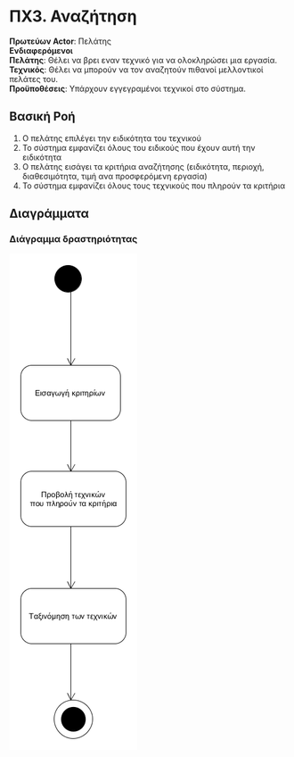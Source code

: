# ΠΧ3. Αναζήτηση

**Πρωτεύων Actor**: Πελάτης <br>
**Ενδιαφερόμενοι** <br>
**Πελάτης**: Θέλει να βρει εναν τεχνικό για να ολοκληρώσει μια εργασία. <br>
**Τεχνικός**: Θέλει να μπορούν να τον αναζητούν πιθανοί μελλοντικοί πελάτες του. <br>
**Προϋποθέσεις**: Υπάρχουν εγγεγραμένοι τεχνικοί στο σύστημα. <br>

## Βασική Ροή
1. Ο πελάτης επιλέγει την ειδικότητα του τεχνικού
2. Το σύστημα εμφανίζει όλους του ειδικούς που έχουν αυτή την ειδικότητα
3. Ο πελάτης εισάγει τα κριτήρια αναζήτησης (ειδικότητα, περιοχή, διαθεσιμότητα, τιμή ανα προσφερόμενη εργασία)
4. Το σύστημα εμφανίζει όλους τους τεχνικούς που πληρούν τα κριτήρια

## Διαγράμματα

### Διάγραμμα δραστηριότητας

![Activity diagram](diagrams/uc3-activity.png)



